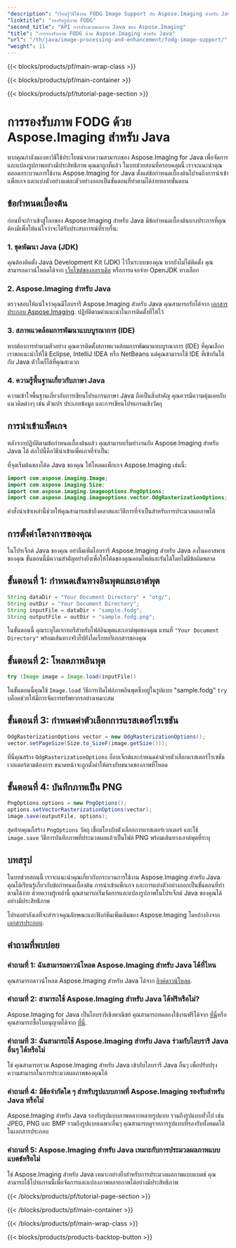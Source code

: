 ```yaml
---
"description": "เรียนรู้วิธีใช้งาน FODG Image Support กับ Aspose.Imaging สำหรับ Java ซึ่งเป็นไลบรารีอันทรงพลังสำหรับการจัดการและแปลงรูปภาพ"
"linktitle": "รองรับรูปภาพ FODG"
"second_title": "API การประมวลผลภาพ Java ของ Aspose.Imaging"
"title": "การรองรับภาพ FODG ด้วย Aspose.Imaging สำหรับ Java"
"url": "/th/java/image-processing-and-enhancement/fodg-image-support/"
"weight": 11
---
```


{{< blocks/products/pf/main-wrap-class >}}

{{< blocks/products/pf/main-container >}}

{{< blocks/products/pf/tutorial-page-section >}}

# การรองรับภาพ FODG ด้วย Aspose.Imaging สำหรับ Java

หากคุณกำลังมองหาวิธีใช้ประโยชน์จากความสามารถของ Aspose.Imaging for Java เพื่อจัดการและแปลงรูปภาพอย่างมีประสิทธิภาพ คุณมาถูกที่แล้ว ในบทช่วยสอนที่ครอบคลุมนี้ เราจะแนะนำคุณตลอดกระบวนการใช้งาน Aspose.Imaging for Java ตั้งแต่ข้อกำหนดเบื้องต้นไปจนถึงการนำเข้าแพ็กเกจ และแบ่งตัวอย่างแต่ละตัวอย่างออกเป็นขั้นตอนที่ทำตามได้ง่ายหลายขั้นตอน

## ข้อกำหนดเบื้องต้น

ก่อนที่จะก้าวเข้าสู่โลกของ Aspose.Imaging สำหรับ Java มีข้อกำหนดเบื้องต้นบางประการที่คุณต้องมีเพื่อให้แน่ใจว่าจะได้รับประสบการณ์ที่ราบรื่น:

### 1. ชุดพัฒนา Java (JDK)

คุณต้องติดตั้ง Java Development Kit (JDK) ไว้ในระบบของคุณ หากยังไม่ได้ติดตั้ง คุณสามารถดาวน์โหลดได้จาก [เว็บไซต์ของออราเคิล](https://www.oracle.com/java/technologies/javase-downloads) หรือการแจกจ่าย OpenJDK ทางเลือก

### 2. Aspose.Imaging สำหรับ Java

ตรวจสอบให้แน่ใจว่าคุณมีไลบรารี Aspose.Imaging สำหรับ Java คุณสามารถรับได้จาก [เอกสารประกอบ Aspose.Imaging](https://reference.aspose.com/imaging/java/). ปฏิบัติตามคำแนะนำในการติดตั้งที่ให้ไว้

### 3. สภาพแวดล้อมการพัฒนาแบบบูรณาการ (IDE)

หากต้องการทำตามตัวอย่าง คุณควรติดตั้งสภาพแวดล้อมการพัฒนาแบบบูรณาการ (IDE) ที่คุณเลือก เราขอแนะนำให้ใช้ Eclipse, IntelliJ IDEA หรือ NetBeans แต่คุณสามารถใช้ IDE ที่เข้ากันได้กับ Java ตัวใดก็ได้ที่คุณสะดวก

### 4. ความรู้พื้นฐานเกี่ยวกับภาษา Java

ความเข้าใจพื้นฐานเกี่ยวกับการเขียนโปรแกรมภาษา Java ถือเป็นสิ่งสำคัญ คุณควรมีความคุ้นเคยกับแนวคิดต่างๆ เช่น ตัวแปร ประเภทข้อมูล และการเขียนโปรแกรมเชิงวัตถุ

## การนำเข้าแพ็คเกจ

หลังจากปฏิบัติตามข้อกำหนดเบื้องต้นแล้ว คุณสามารถเริ่มทำงานกับ Aspose.Imaging สำหรับ Java ได้ ต่อไปนี้คือวิธีนำเข้าแพ็คเกจที่จำเป็น:

ที่จุดเริ่มต้นของโค้ด Java ของคุณ ให้โหลดแพ็กเกจ Aspose.Imaging เช่นนี้:

```java
import com.aspose.imaging.Image;
import com.aspose.imaging.Size;
import com.aspose.imaging.imageoptions.PngOptions;
import com.aspose.imaging.imageoptions.vector.OdgRasterizationOptions;
```

คำสั่งนำเข้าเหล่านี้ช่วยให้คุณสามารถเข้าถึงคลาสและวิธีการที่จำเป็นสำหรับการประมวลผลภาพได้

## การตั้งค่าโครงการของคุณ

ในโปรเจ็กต์ Java ของคุณ อย่าลืมเพิ่มไลบรารี Aspose.Imaging สำหรับ Java ลงในคลาสพาธของคุณ ขั้นตอนนี้มีความสำคัญอย่างยิ่งเพื่อให้โค้ดของคุณคอมไพล์และรันได้โดยไม่มีข้อผิดพลาด

## ขั้นตอนที่ 1: กำหนดเส้นทางอินพุตและเอาต์พุต

```java
String dataDir = "Your Document Directory" + "otg/";
String outDir = "Your Document Directory";
String inputFile = dataDir + "sample.fodg";
String outputFile = outDir + "sample.fodg.png";
```

ในขั้นตอนนี้ คุณระบุไดเรกทอรีสำหรับไฟล์อินพุตและเอาต์พุตของคุณ แทนที่ `"Your Document Directory"` พร้อมเส้นทางจริงไปยังไดเร็กทอรีเอกสารของคุณ

## ขั้นตอนที่ 2: โหลดภาพอินพุต

```java
try (Image image = Image.load(inputFile))
```

ในขั้นตอนนี้คุณใช้ `Image.load` วิธีการเปิดไฟล์ภาพอินพุตซึ่งอยู่ในรูปแบบ "sample.fodg" `try` บล็อคช่วยให้มีการจัดการทรัพยากรอย่างเหมาะสม

## ขั้นตอนที่ 3: กำหนดค่าตัวเลือกการแรสเตอร์ไรเซชัน

```java
OdgRasterizationOptions vector = new OdgRasterizationOptions();
vector.setPageSize(Size.to_SizeF(image.getSize()));
```

ที่นี่คุณสร้าง `OdgRasterizationOptions` อ็อบเจ็กต์และกำหนดค่าด้วยตัวเลือกแรสเตอร์ไรเซชันเวกเตอร์ตามต้องการ ขนาดหน้าจะถูกตั้งค่าให้ตรงกับขนาดของภาพที่โหลด

## ขั้นตอนที่ 4: บันทึกภาพเป็น PNG

```java
PngOptions options = new PngOptions();
options.setVectorRasterizationOptions(vector);
image.save(outputFile, options);
```

สุดท้ายคุณก็สร้าง `PngOptions` วัตถุ เชื่อมโยงกับตัวเลือกการแรสเตอร์เวกเตอร์ และใช้ `image.save` วิธีการบันทึกภาพที่ประมวลผลแล้วเป็นไฟล์ PNG พร้อมเส้นทางเอาต์พุตที่ระบุ

## บทสรุป

ในบทช่วยสอนนี้ เราจะแนะนำคุณเกี่ยวกับกระบวนการใช้งาน Aspose.Imaging สำหรับ Java คุณได้เรียนรู้เกี่ยวกับข้อกำหนดเบื้องต้น การนำเข้าแพ็กเกจ และการแบ่งตัวอย่างออกเป็นขั้นตอนที่ทำตามได้ง่าย ด้วยความรู้เหล่านี้ คุณสามารถเริ่มจัดการและแปลงรูปภาพในโปรเจ็กต์ Java ของคุณได้อย่างมีประสิทธิภาพ

โปรดอย่าลังเลที่จะสำรวจคุณลักษณะและฟังก์ชันเพิ่มเติมของ Aspose.Imaging โดยอ้างอิงจาก [เอกสารประกอบ](https://reference-aspose.com/imaging/java/).

## คำถามที่พบบ่อย

### คำถามที่ 1: ฉันสามารถดาวน์โหลด Aspose.Imaging สำหรับ Java ได้ที่ไหน

คุณสามารถดาวน์โหลด Aspose.Imaging สำหรับ Java ได้จาก [ลิงค์ดาวน์โหลด](https://releases-aspose.com/imaging/java/).

### คำถามที่ 2: สามารถใช้ Aspose.Imaging สำหรับ Java ได้ฟรีหรือไม่?

Aspose.Imaging for Java เป็นไลบรารีเชิงพาณิชย์ คุณสามารถทดลองใช้งานฟรีได้จาก [ที่นี่](https://releases.aspose.com/)หรือคุณสามารถซื้อใบอนุญาตได้จาก [ที่นี่](https://purchase-aspose.com/buy).

### คำถามที่ 3: ฉันสามารถใช้ Aspose.Imaging สำหรับ Java ร่วมกับไลบรารี Java อื่นๆ ได้หรือไม่

ใช่ คุณสามารถรวม Aspose.Imaging สำหรับ Java เข้ากับไลบรารี Java อื่นๆ เพื่อปรับปรุงความสามารถในการประมวลผลภาพของคุณได้

### คำถามที่ 4: มีข้อจำกัดใด ๆ สำหรับรูปแบบภาพที่ Aspose.Imaging รองรับสำหรับ Java หรือไม่

Aspose.Imaging สำหรับ Java รองรับรูปแบบภาพหลากหลายรูปแบบ รวมถึงรูปแบบทั่วไป เช่น JPEG, PNG และ BMP รวมถึงรูปแบบเฉพาะอื่นๆ คุณสามารถดูรายการรูปแบบที่รองรับทั้งหมดได้ในเอกสารประกอบ

### คำถามที่ 5: Aspose.Imaging สำหรับ Java เหมาะกับการประมวลผลภาพแบบแบตช์หรือไม่

ใช่ Aspose.Imaging สำหรับ Java เหมาะอย่างยิ่งสำหรับการประมวลผลภาพแบบแบตช์ คุณสามารถใช้โปรแกรมนี้เพื่อจัดการและแปลงภาพหลายภาพได้อย่างมีประสิทธิภาพ

{{< /blocks/products/pf/tutorial-page-section >}}

{{< /blocks/products/pf/main-container >}}

{{< /blocks/products/pf/main-wrap-class >}}

{{< blocks/products/products-backtop-button >}}